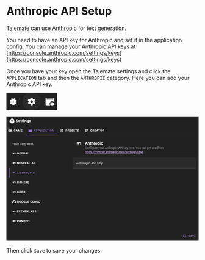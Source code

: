 # Anthropic API Setup

Talemate can use Anthropic for text generation.

You need to have an API key for Anthropic and set it in the application config. You can manage your Anthropic API keys at [https://console.anthropic.com/settings/keys](https://console.anthropic.com/settings/keys)

Once you have your key open the Talemate settings and click the `APPLICATION` tab and then the `ANTHROPIC` category. Here you can add your Anthropic API key.

![Open settings](../../img/0.26.0/open-settings.png)

![Set Anthropic Api Key](../../img/0.26.0/anthropic-settings.png)

Then click `Save` to save your changes.